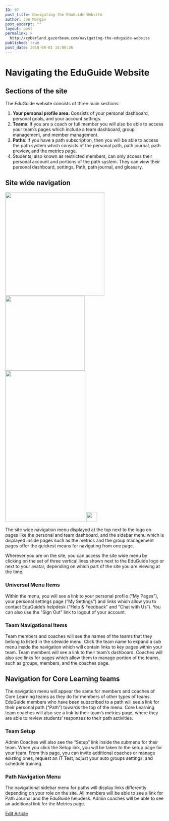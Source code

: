 ```yaml
---
ID: 97
post_title: Navigating the EduGuide Website
author: Jon Morgan
post_excerpt: ""
layout: post
permalink: >
  http://cyberland.gazerbeam.com/navigating-the-eduguide-website
published: true
post_date: 2018-08-01 14:00:26
---
```

<h1>Navigating the EduGuide Website</h1>
<h2>Sections of the site</h2>
The EduGuide website consists of three main sections:
<ol>
 	<li><b>Your personal profile area: </b>Consists of your personal dashboard, personal goals, and your account settings.</li>
 	<li><b>Teams</b>: If you are a coach or full member you will also be able to access your team’s pages which include a team dashboard, group management, and member management.</li>
 	<li><b>Paths</b>: If you have a path subscription, then you will be able to access the path system which consists of the personal path, path journal, path preview, and the metrics page.</li>
 	<li>Students, also known as restricted members, can only access their personal account and portions of the path system. They can view their personal dashboard, settings, Path, path journal, and glossary.</li>
</ol>
<h2>Site wide navigation</h2>
<img title="" src="http://cyberland.gazerbeam.com/wp-content/uploads/2018/08/null-8.png" alt="" width="314" height="328" />

<img title="" src="http://cyberland.gazerbeam.com/wp-content/uploads/2018/08/null-9.png" alt="" width="252" height="237" />

<img title="" src="http://cyberland.gazerbeam.com/wp-content/uploads/2018/08/null-10.png" alt="" width="253" height="477" />

<img title="" src="http://cyberland.gazerbeam.com/wp-content/uploads/2018/08/null-11.png" alt="" width="34" height="30" />

The site wide navigation menu displayed at the top next to the logo on pages like the personal and team dashboard, and the sidebar menu which is displayed inside pages such as the metrics and the group management pages offer the quickest means for navigating from one page.

Wherever you are on the site, you can access the site wide menu by clicking on the set of three vertical lines shown next to the EduGuide logo or next to your avatar, depending on which part of the site you are viewing at the time.
<h3>Universal Menu Items</h3>
Within the menu, you will see a link to your personal profile (“My Pages”), your personal settings page (“My Settings”) and links which allow you to contact EduGuide’s helpdesk (“Help &amp; Feedback” and “Chat with Us”). You can also use the “Sign Out” link to logout of your account.
<h3>Team Navigational Items</h3>
Team members and coaches will see the names of the teams that they belong to listed in the sitewide menu. Click the team name to expand a sub menu inside the navigation which will contain links to key pages within your team. Team members will see a link to their team’s dashboard. Coaches will also see links for pages which allow them to manage portion of the teams, such as groups, members, and the coaches page.
<h2>Navigation for Core Learning teams</h2>
The navigation menu will appear the same for members and coaches of Core Learning teams as they do for members of other types of teams. EduGuide members who have been subscribed to a path will see a link for their personal path (“Path”) towards the top of the menu. Core Learning team coaches will also see a link to their team’s metrics page, where they are able to review students’ responses to their path activities.
<h3>Team Setup</h3>
Admin Coaches will also see the “Setup” link inside the submenu for their team. When you click the Setup link, you will be taken to the setup page for your team. From this page, you can invite additional coaches or manage existing ones, request an IT Test, adjust your auto groups settings, and schedule training.
<h3>Path Navigation Menu</h3>
The navigational sidebar menu for paths will display links differently depending on your role on the site. All members will be able to see a link for Path Journal and the EduGuide helpdesk. Admin coaches will be able to see an additional link for the Metrics page.

<a href="https://docs.google.com/document/d/1XRhgKNeddOgqJLt-q7CL3XO0lD2LWb1m4rdwf17UuqE/edit?usp=sharing">Edit Article</a>